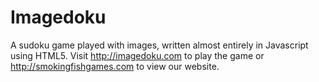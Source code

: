 Imagedoku
====

A sudoku game played with images, written almost entirely in Javascript using HTML5.  Visit http://imagedoku.com to play the game or http://smokingfishgames.com to view our website.
